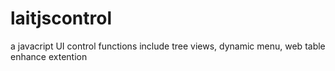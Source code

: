 laitjscontrol
=============

a javacript UI control functions include tree views, dynamic menu, web table enhance extention
